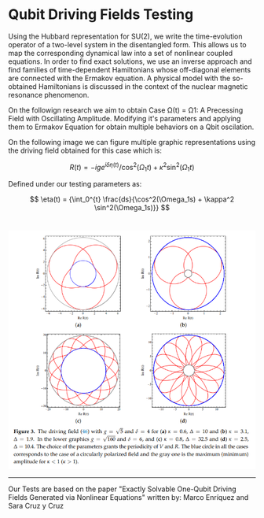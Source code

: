 # Qubit Driving Fields Testing

Using the Hubbard representation for SU(2), we write the time-evolution operator of a
two-level system in the disentangled form. This allows us to map the corresponding dynamical law
into a set of nonlinear coupled equations. In order to find exact solutions, we use an inverse approach
and find families of time-dependent Hamiltonians whose off-diagonal elements are connected with
the Ermakov equation. A physical model with the so-obtained Hamiltonians is discussed in the
context of the nuclear magnetic resonance phenomenon.

On the followign research we aim to obtain Case Ω(t) = Ω1: A Precessing Field with Oscillating Amplitude. 
Modifying it's parameters and applying them to Ermakov Equation for obtain multiple behaviors on a Qbit oscilation. 

On the following image we can figure multiple graphic representations using the driving field obtained for this case which is:

$$
R(t) = -i g e^{i\delta \eta(t)} / \cos^2(\Omega_1 t) + \kappa^2 \sin^2(\Omega_1 t)
$$

Defined under our testing parameters as: 

$$
\eta(t) = {\int_0^{t} \frac{ds}{\cos^2(\Omega_1s) + \kappa^2 \sin^2(\Omega_1s)}}
$$
<br/>
<p align="left"> <img src="img\paperExamples\graficasPaper.png"/> </p>

__________________________________________________________________________________________________________

Our Tests are based on the paper "Exactly Solvable One-Qubit Driving Fields Generated
via Nonlinear Equations" 
written by:  Marco Enríquez and Sara Cruz y Cruz




